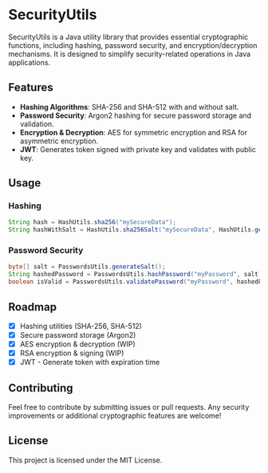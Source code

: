 # SecurityUtils

SecurityUtils is a Java utility library that provides essential cryptographic functions, including hashing, password security, and encryption/decryption mechanisms. It is designed to simplify security-related operations in Java applications.

## Features
- **Hashing Algorithms**: SHA-256 and SHA-512 with and without salt.
- **Password Security**: Argon2 hashing for secure password storage and validation.
- **Encryption & Decryption**: AES for symmetric encryption and RSA for asymmetric encryption.
- **JWT**: Generates token signed with private key and validates with public key.


## Usage

### Hashing
```java
String hash = HashUtils.sha256("mySecureData");
String hashWithSalt = HashUtils.sha256Salt("mySecureData", HashUtils.getSalt());
```

### Password Security
```java
byte[] salt = PasswordsUtils.generateSalt();
String hashedPassword = PasswordsUtils.hashPassword("myPassword", salt);
boolean isValid = PasswordsUtils.validatePassword("myPassword", hashedPassword);
```

## Roadmap
- [x] Hashing utilities (SHA-256, SHA-512)
- [x] Secure password storage (Argon2)
- [x] AES encryption & decryption (WIP)
- [x] RSA encryption & signing (WIP)
- [x] JWT - Generate token with expiration time

## Contributing
Feel free to contribute by submitting issues or pull requests. Any security improvements or additional cryptographic features are welcome!

## License
This project is licensed under the MIT License.

